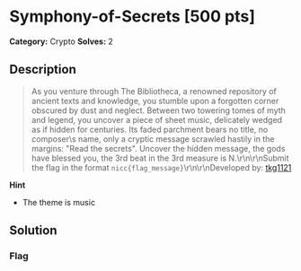 # Symphony-of-Secrets [500 pts]

**Category:** Crypto
**Solves:** 2

## Description
>As you venture through The Bibliotheca, a renowned repository of ancient texts and knowledge, you stumble upon a forgotten corner obscured by dust and neglect. Between two towering tomes of myth and legend, you uncover a piece of sheet music, delicately wedged as if hidden for centuries. Its faded parchment bears no title, no composer\s name, only a cryptic message scrawled hastily in the margins: "Read the secrets". Uncover the hidden message, the gods have blessed you, the 3rd beat in the 3rd measure is N.\r\n\r\nSubmit the flag in the format `nicc{flag_message}`\r\n\r\nDeveloped by: [tkg1121](https://github.com/tkg1121)

**Hint**
* The theme is music

## Solution

### Flag

